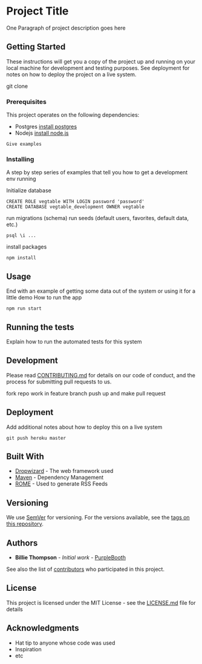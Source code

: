# Project Title

One Paragraph of project description goes here

## Getting Started

These instructions will get you a copy of the project up and running on your local machine for development and testing purposes. See deployment for notes on how to deploy the project on a live system.

git clone

### Prerequisites

This project operates on the following dependencies:

- Postgres [install postgres](https://www.postgresql.org/)
- Nodejs [install node.js](https://nodejs.org/en/)

```
Give examples
```

### Installing

A step by step series of examples that tell you how to get a development env running

Initialize database

```
CREATE ROLE vegtable WITH LOGIN password 'password'
CREATE DATABASE vegtable_development OWNER vegtable
```

run migrations (schema)
run seeds (default users, favorites, default data, etc.)

```
psql \i ...
```

install packages

```
npm install
```

## Usage

End with an example of getting some data out of the system or using it for a little demo
How to run the app

```
npm run start
```

## Running the tests

Explain how to run the automated tests for this system

## Development

Please read [CONTRIBUTING.md](https://gist.github.com/PurpleBooth/b24679402957c63ec426) for details on our code of conduct, and the process for submitting pull requests to us.

fork repo
work in feature branch
push up and make pull request

## Deployment

Add additional notes about how to deploy this on a live system

```
git push heroku master
```

## Built With

- [Dropwizard](http://www.dropwizard.io/1.0.2/docs/) - The web framework used
- [Maven](https://maven.apache.org/) - Dependency Management
- [ROME](https://rometools.github.io/rome/) - Used to generate RSS Feeds

## Versioning

We use [SemVer](http://semver.org/) for versioning. For the versions available, see the [tags on this repository](https://github.com/your/project/tags).

## Authors

- **Billie Thompson** - _Initial work_ - [PurpleBooth](https://github.com/PurpleBooth)

See also the list of [contributors](https://github.com/your/project/contributors) who participated in this project.

## License

This project is licensed under the MIT License - see the [LICENSE.md](LICENSE.md) file for details

## Acknowledgments

- Hat tip to anyone whose code was used
- Inspiration
- etc

